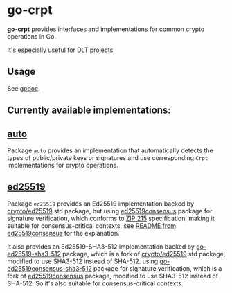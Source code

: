 # go-crpt

**go-crpt** provides interfaces and implementations for common crypto operations in Go.

It's especially useful for DLT projects.

## Usage

See [godoc](https://pkg.go.dev/github.com/crpt/go-crpt).

## Currently available implementations:

## [auto](./auto/auto.go)

Package `auto` provides an implementation that automatically detects the types of public/private keys
or signatures and use corresponding `Crpt` implementations for crypto operations.

## [ed25519](./ed25519/ed25519.go)

Package `ed25519` provides an Ed25519 implementation backed by [crypto/ed25519](https://pkg.go.dev/crypto/ed25519) std package,
but using [ed25519consensus](https://pkg.go.dev/github.com/hdevalence/ed25519consensus) package for signature verification,
which conforms to [ZIP 215](https://zips.z.cash/zip-0215) specification, making it suitable for consensus-critical contexts,
see [README from ed25519consensus](https://github.com/hdevalence/ed25519consensus) for the explanation.

It also provides an Ed25519-SHA3-512 implementation backed by [go-ed25519-sha3-512](https://pkg.go.dev/github.com/crpt/go-ed25519-sha3-512) package,
which is a fork of [crypto/ed25519](https://pkg.go.dev/crypto/ed25519) std package, modified to use SHA3-512 instead of SHA-512.
using [go-ed25519consensus-sha3-512](https://pkg.go.dev/github.com/crpt/go-ed25519consensus-sha3-512) package for signature verification,
which is a fork of [ed25519consensus](https://pkg.go.dev/github.com/hdevalence/ed25519consensus) package, modified to use SHA3-512 instead of SHA-512.
So it's also suitable for consensus-critical contexts.
